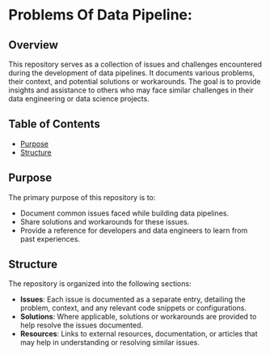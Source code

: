# Problems Of Data Pipeline:

## Overview

This repository serves as a collection of issues and challenges encountered during the development of data pipelines. It documents various problems, their context, and potential solutions or workarounds. The goal is to provide insights and assistance to others who may face similar challenges in their data engineering or data science projects.

## Table of Contents

- [Purpose](#purpose)
- [Structure](#structure)

## Purpose

The primary purpose of this repository is to:

- Document common issues faced while building data pipelines.
- Share solutions and workarounds for these issues.
- Provide a reference for developers and data engineers to learn from past experiences.

## Structure

The repository is organized into the following sections:

- **Issues**: Each issue is documented as a separate entry, detailing the problem, context, and any relevant code snippets or configurations.
- **Solutions**: Where applicable, solutions or workarounds are provided to help resolve the issues documented.
- **Resources**: Links to external resources, documentation, or articles that may help in understanding or resolving similar issues.

